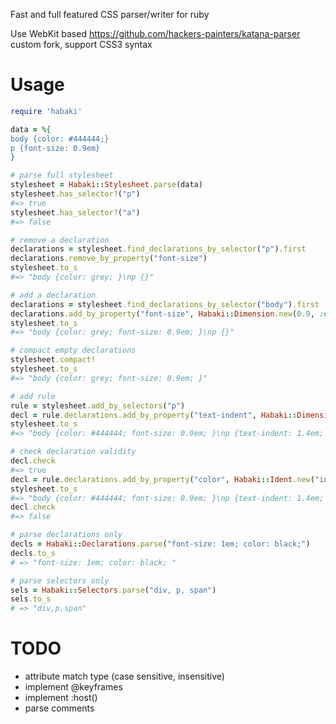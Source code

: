 Fast and full featured CSS parser/writer for ruby

Use WebKit based https://github.com/hackers-painters/katana-parser custom fork, support CSS3 syntax

# Usage

```ruby
require 'habaki'

data = %{
body {color: #444444;}
p {font-size: 0.9em}
}

# parse full stylesheet
stylesheet = Habaki::Stylesheet.parse(data)
stylesheet.has_selector?("p")
#=> true
stylesheet.has_selector?("a")
#=> false

# remove a declaration
declarations = stylesheet.find_declarations_by_selector("p").first
declarations.remove_by_property("font-size")
stylesheet.to_s
#=> "body {color: grey; }\np {}"

# add a declaration
declarations = stylesheet.find_declarations_by_selector("body").first
declarations.add_by_property("font-size", Habaki::Dimension.new(0.9, :em))
stylesheet.to_s
#=> "body {color: grey; font-size: 0.9em; }\np {}"

# compact empty declarations
stylesheet.compact!
stylesheet.to_s
#=> "body {color: grey; font-size: 0.9em; }"

# add rule
rule = stylesheet.add_by_selectors("p")
decl = rule.declarations.add_by_property("text-indent", Habaki::Dimension.new(1.4, :em))
stylesheet.to_s
#=> "body {color: #444444; font-size: 0.9em; }\np {text-indent: 1.4em; }"

# check declaration validity
decl.check
#=> true
decl = rule.declarations.add_by_property("color", Habaki::Ident.new("invalid"))
stylesheet.to_s
#=> "body {color: #444444; font-size: 0.9em; }\np {text-indent: 1.4em; color: invalid; }"
decl.check
#=> false

# parse declarations only
decls = Habaki::Declarations.parse("font-size: 1em; color: black;")
decls.to_s
# => "font-size: 1em; color: black; "

# parse selectors only
sels = Habaki::Selectors.parse("div, p, span")
sels.to_s
# => "div,p,span"
```

# TODO
- attribute match type (case sensitive, insensitive)
- implement @keyframes
- implement :host()
- parse comments
